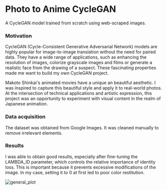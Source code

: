 # Photo to Anime CycleGAN

A CycleGAN model trained from scratch using web-scraped images. 

### Motivation

CycleGAN (Cycle-Consistent Generative Adversarial Network) models are highly popular for image-to-image translation without the need for paired data. 
They have a wide range of applications, such as enhancing the resolution of images, colorize grayscale images and films or generate a realistic face from the drawing of a suspect.
These fascinating properties made me want to build my own CycleGAN project. 

Makoto Shinkai's animated movies have a unique an beautiful aesthetic. I was inspired to capture this beautiful style and apply it to real-world photos. 
At the intersection of technical applications and artistic expression, this project was an opportunity to experiment with visual content in the realm of Japanese animation. 

### Data acquisition 

The dataset was obtained from Google Images. It was cleaned manually to remove irrelevant elements.

### Results

I was able to obtain good results, especially after fine-tuning the LAMBDA_ID parameter, which controls the relative importance of identity loss. 
This is important because it prevents excessive modifications of the image. In my case, setting it to 0 at first led to poor color restitution. 

![general_plot](https://github.com/user-attachments/assets/b8e347c8-5643-4794-b736-9e02c500ed80)
